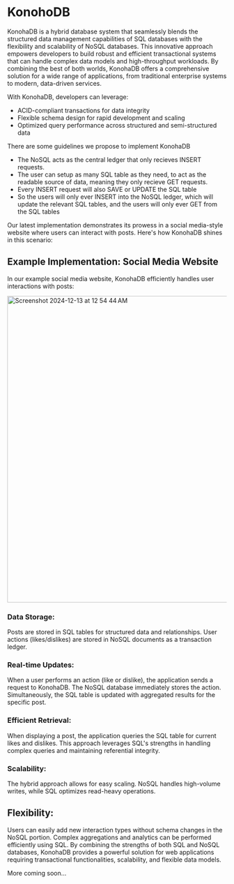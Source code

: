 # KonohoDB
KonohaDB is a hybrid database system that seamlessly blends the structured data management capabilities of SQL databases with the flexibility and scalability of NoSQL databases. This innovative approach empowers developers to build robust and efficient transactional systems that can handle complex data models and high-throughput workloads. By combining the best of both worlds, KonohaDB offers a comprehensive solution for a wide range of applications, from traditional enterprise systems to modern, data-driven services.

With KonohaDB, developers can leverage:

* ACID-compliant transactions for data integrity
* Flexible schema design for rapid development and scaling
* Optimized query performance across structured and semi-structured data

There are some guidelines we propose to implement KonohaDB

* The NoSQL acts as the central ledger that only recieves INSERT requests.
* The user can setup as many SQL table as they need, to act as the readable source of data, meaning they only recieve GET requests.
* Every INSERT request will also SAVE or UPDATE the SQL table
* So the users will only ever INSERT into the NoSQL ledger, which will update the relevant SQL tables, and the users will only ever GET from the SQL tables

Our latest implementation demonstrates its prowess in a social media-style website where users can interact with posts. Here's how KonohaDB shines in this scenario:

## Example Implementation: Social Media Website
In our example social media website, KonohaDB efficiently handles user interactions with posts:

<img width="703" alt="Screenshot 2024-12-13 at 12 54 44 AM" src="https://github.com/user-attachments/assets/1e903003-9a96-42df-ae42-f2b40bd5becb" />

### Data Storage:
Posts are stored in SQL tables for structured data and relationships.
User actions (likes/dislikes) are stored in NoSQL documents as a transaction ledger.
### Real-time Updates:
When a user performs an action (like or dislike), the application sends a request to KonohaDB.
The NoSQL database immediately stores the action.
Simultaneously, the SQL table is updated with aggregated results for the specific post.
### Efficient Retrieval:
When displaying a post, the application queries the SQL table for current likes and dislikes.
This approach leverages SQL's strengths in handling complex queries and maintaining referential integrity.
### Scalability:
The hybrid approach allows for easy scaling. NoSQL handles high-volume writes, while SQL optimizes read-heavy operations.
## Flexibility:
Users can easily add new interaction types without schema changes in the NoSQL portion.
Complex aggregations and analytics can be performed efficiently using SQL.
By combining the strengths of both SQL and NoSQL databases, KonohaDB provides a powerful solution for web applications requiring transactional functionalities, scalability, and flexible data models. 

More coming soon...

